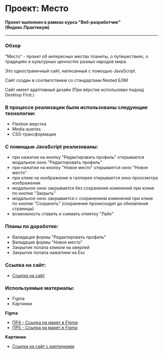 # Проект: Место
#### Проект выполнен в рамках курса "Веб-разработчик" (Яндекс.Практикум)
________________________

### Обзор
"Место" - проект об интересных местах планеты, о путешествиях, о традициях и культурных ценностях разных народов мира.

Это одностраничный сайт, написанный с помощью JavaScript.

Сайт создан в соответствием со стандартами Nested БЭМ

Сайт имеет адаптивный дизайн (При вёрстке использован подход Desktop First.)

### В процессе реализации были использованы следующие технологии:   

* Flexbox-верстка
* Media queries
* CSS-трансформации

### С помощью JavaScript реализованы:

* при нажатии на кнопку "Редактировать профиль" открывается модальное окно "Редактировать профиль"
* при нажатии на кнопку "Новое место" открывается окно "Новое место"
* при клике на изображение в галлерее открывается окно проосмотра изображения
* модальное окно закрывается без сохранения изменений при клике по кнопке "Закрыть"
* модальное окно закрывается с сохранением изменений при клике по кнопке "Сохранить" (сохранение прооисходит до обновления страницы)
* возможность ставить и снимать отметку "Лайк"


### Планы по доработке:
* Валидация формы "Редактировать профиль"
* Валидация формы "Новое место"
* Закрытие попапа кликом на оверлей
* Закрытие попапа нажатием на Esc

### Ссылка на сайт:

* [Ссылка на сайт](https://yuliyagromova.github.io/mesto/index.html)

### Используемые материалы:
* Figma
* Картинки

**Figma**

* [ПР4 - Ссылка на макет в Figma](https://www.figma.com/file/2cn9N9jSkmxD84oJik7xL7/JavaScript.-Sprint-4?node-id=0%3A1)
* [ПР5 - Ссылка на макет в Figma](https://www.figma.com/file/bjyvbKKJN2naO0ucURl2Z0/JavaScript.-Sprint-5?node-id=0%3A1)

**Картинки**

* [Ссылка на сайт с картинками](https://unsplash.com)
